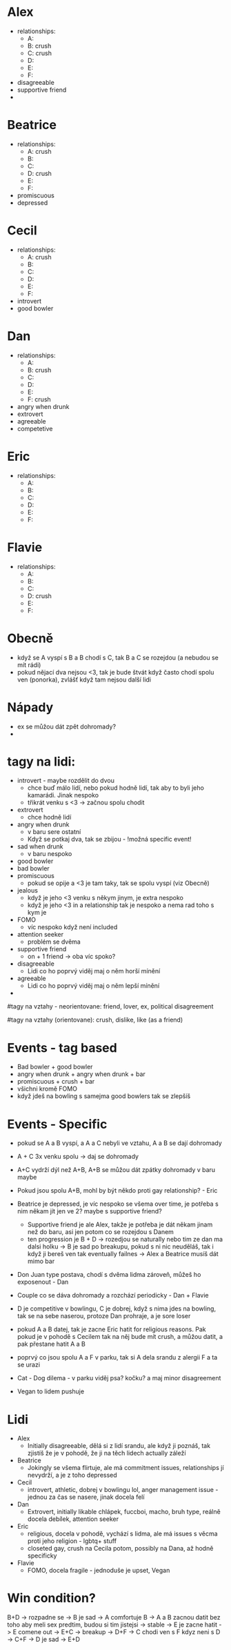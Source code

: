 # Alex
- relationships:
	- A:
	- B: crush
	- C: crush
	- D: 
	- E:
	- F:
- disagreeable
- supportive friend
- 

# Beatrice
- relationships:
	- A: crush
	- B: 
	- C: 
	- D: crush
	- E:
	- F:
- promiscuous
- depressed

# Cecil
- relationships:
	- A: crush
	- B: 
	- C: 
	- D:
	- E:
	- F:
- introvert
- good bowler


# Dan
- relationships:
	- A:
	- B: crush
	- C: 
	- D:
	- E:
	- F: crush
- angry when drunk
- extrovert
- agreeable
- competetive

# Eric
- relationships:
	- A: 
	- B: 
	- C: 
	- D: 
	- E: 
	- F: 
 
# Flavie
- relationships:
	- A:
	- B: 
	- C: 
	- D: crush
	- E:
	- F:

# Obecně
- když se A vyspí s B a B chodí s C, tak B a C se rozejdou (a nebudou se mít rádi)
- pokud nějací dva nejsou <3, tak je bude štvát když často chodí spolu ven (ponorka), zvlášť když tam nejsou další lidi


# Nápady
- ex se můžou dát zpět dohromady? 
- 


# tagy na lidi:
- introvert - maybe rozdělit do dvou
	- chce buď málo lidí, nebo pokud hodně lidí, tak aby to byli jeho kamarádi. Jinak nespoko
    - třikrát venku s <3 -> začnou spolu chodit
- extrovert
	- chce hodně lidí
- angry when drunk 
	- v baru sere ostatní
	- Když se potkaj dva, tak se zbijou - !možná specific event!
- sad when drunk
 	- v baru nespoko
- good bowler
- bad bowler
- promiscuous
	- pokud se opije a <3 je tam taky, tak se spolu vyspí (viz Obecně)
- jealous
	- když je jeho <3 venku s někym jinym, je extra nespoko
	- když je jeho <3 in a relationship tak je nespoko a nema rad toho s kym je
- FOMO
	- víc nespoko když není included
- attention seeker
	- problém se dvěma
- supportive friend
 	- on + 1 friend -> oba víc spoko?
- disagreeable
	-  Lidi co ho poprvý viděj maj o něm horší mínění
- agreeable
	-  Lidi co ho poprvý viděj maj o něm lepší mínění
- 


#tagy na vztahy - neorientovane:
friend, lover, ex, political disagreement

#tagy na vztahy (orientovane):
crush, dislike, like (as a friend)


# Events - tag based
- Bad bowler + good bowler
- angry when drunk + angry when drunk + bar
- promiscuous + crush + bar
- všichni kromě FOMO
- když jdeš na bowling s samejma good bowlers tak se zlepšíš


# Events - Specific
- pokud se A a B vyspí, a A a C nebyli ve vztahu, A a B se dají dohromady
- A + C 3x venku spolu -> daj se dohromady
- A+C vydrží dýl než A+B, A+B se můžou dát zpátky dohromady v baru maybe
- Pokud jsou spolu A+B, mohl by být někdo proti gay relationship? - Eric

- Beatrice je depressed, je víc nespoko se všema over time, je potřeba s nim někam jít jen ve 2? maybe s supportive friend?
    - Supportive friend je ale Alex, takže je potřeba je dát někam jinam než do baru, asi jen potom co se rozejdou s Danem
    - ten progression je B + D -> rozedjou se naturally nebo tim ze dan ma dalsi holku -> B je sad po breakupu, pokud s ni nic neuděláš, tak i když ji bereš ven tak eventually failnes -> Alex a Beatrice musíš dát mimo bar


- Don Juan type postava, chodí s dvěma lidma zároveň, můžeš ho exposenout - Dan

- Couple co se dáva dohromady a rozchází periodicky - Dan + Flavie

- D je competitive v bowlingu, C je dobrej, když s nima jdes na bowling, tak se na sebe naserou, protoze Dan prohraje, a je sore loser

- pokud A a B datej, tak je zacne Eric hatit for religious reasons. Pak pokud je v pohodě s Cecilem tak na něj bude mít crush, a můžou datit, a pak přestane hatit A a B

- poprvý co jsou spolu A a F v parku, tak si A dela srandu z alergii F a ta se urazi

- Cat - Dog dilema - v parku viděj psa? kočku? a maj minor disagreement

- Vegan to lidem pushuje




 # Lidi
- Alex
    - Initially disagreeable, dělá si z lidí srandu, ale když ji poznáš, tak zjistíš že je v pohodě, že ji na těch lidech actually záleží
- Beatrice
    - Jokingly se všema flirtuje, ale má commitment issues, relationships jí nevydrží, a je z toho depressed
- Cecil
    - introvert, athletic, dobrej v bowlingu lol, anger management issue - jednou za čas se nasere, jinak docela felí
- Dan
    - Extrovert, initially likable chlápek, fuccboi, macho, bruh type, reálně docela debílek, attention seeker
- Eric
    - religious, docela v pohodě, vychází s lidma, ale má issues s věcma proti jeho religion - lgbtq+ stuff
    - closeted gay, crush na Cecila potom, possibly na Dana, až hodně specificky
- Flavie
    - FOMO, docela fragile - jednoduše je upset, Vegan 


# Win condition?

B+D -> rozpadne se -> B je sad -> A comfortuje B -> A a B zacnou datit bez toho aby meli sex predtim, budou si tim jistejsi -> stable -> E je zacne hatit -> E comene out -> E+C -> breakup -> D+F -> C chodi ven s F kdyz neni s D -> C+F -> D je sad -> E+D


